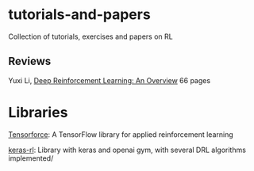 # tutorials-and-papers
Collection of tutorials, exercises and papers on RL

## Reviews

Yuxi Li, [Deep Reinforcement Learning: An Overview](https://arxiv.org/abs/1701.07274)
66 pages

# Libraries

[Tensorforce](https://github.com/reinforceio/tensorforce): A TensorFlow library for applied reinforcement learning

[keras-rl](https://github.com/matthiasplappert/keras-rl): Library with keras and openai gym, with several DRL algorithms implemented/
